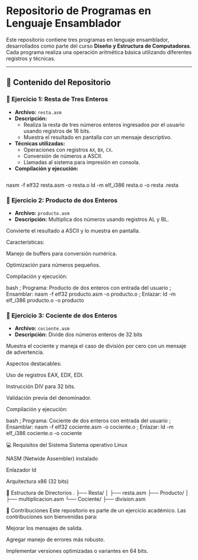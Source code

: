 # Repositorio de Programas en Lenguaje Ensamblador

Este repositorio contiene tres programas en lenguaje ensamblador, desarrollados como parte del curso **Diseño y Estructura de Computadoras**. Cada programa realiza una operación aritmética básica utilizando diferentes registros y técnicas.

---

## 📁 Contenido del Repositorio

### 🧮 Ejercicio 1: Resta de Tres Enteros
- **Archivo:** `resta.asm`
- **Descripción:**
  - Realiza la resta de tres números enteros ingresados por el usuario usando registros de 16 bits.
  - Muestra el resultado en pantalla con un mensaje descriptivo.
- **Técnicas utilizadas:**
  - Operaciones con registros `AX`, `BX`, `CX`.
  - Conversión de números a ASCII.
  - Llamadas al sistema para impresión en consola.
- **Compilación y ejecución:**
  ```bash
nasm -f elf32 resta.asm -o resta.o
ld -m elf_i386 resta.o -o resta
.resta


### 🧮 Ejercicio 2: Producto de dos Enteros
- **Archivo:** `producto.asm`
- **Descripción:**
Multiplica dos números usando registros AL y BL.

Convierte el resultado a ASCII y lo muestra en pantalla.

Características:

Manejo de buffers para conversión numérica.

Optimización para números pequeños.

Compilación y ejecución:

bash
; Programa: Producto de dos enteros con entrada del usuario
; Ensamblar: nasm -f elf32 producto.asm -o producto.o
; Enlazar:   ld -m elf_i386 producto.o -o producto

### 🧮 Ejercicio 3: Cociente de dos Enteros
- **Archivo:** `cociente.asm`
- **Descripción:**
Divide dos números enteros de 32 bits

Muestra el cociente y maneja el caso de división por cero con un mensaje de advertencia.

Aspectos destacables:

Uso de registros EAX, EDX, EDI.

Instrucción DIV para 32 bits.

Validación previa del denominador.

Compilación y ejecución:

bash
; Programa: Cociente de dos enteros con entrada del usuario
; Ensamblar: nasm -f elf32 cociente.asm -o cociente.o
; Enlazar:   ld -m elf_i386 cociente.o -o cociente




💻 Requisitos del Sistema
Sistema operativo Linux

NASM (Netwide Assembler) instalado

Enlazador ld

Arquitectura x86 (32 bits)

📂 Estructura de Directorios
.
├── Resta/
│   ├── resta.asm
├── Producto/
│   ├── multiplicacion.asm
└── Cociente/
    ├── division.asm

🤝 Contribuciones
Este repositorio es parte de un ejercicio académico. Las contribuciones son bienvenidas para:

Mejorar los mensajes de salida.

Agregar manejo de errores más robusto.

Implementar versiones optimizadas o variantes en 64 bits.